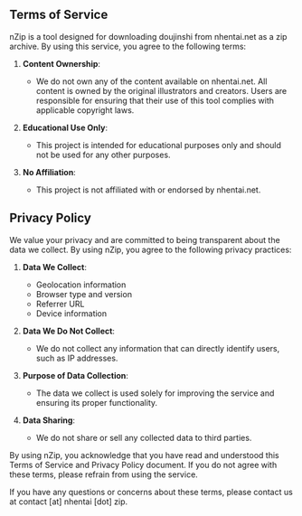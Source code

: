 ## Terms of Service

nZip is a tool designed for downloading doujinshi from nhentai.net as a zip archive. By using this service, you agree to the following terms:

1. **Content Ownership**:
   - We do not own any of the content available on nhentai.net. All content is owned by the original illustrators and creators. Users are responsible for ensuring that their use of this tool complies with applicable copyright laws.

2. **Educational Use Only**:
   - This project is intended for educational purposes only and should not be used for any other purposes.

3. **No Affiliation**:
   - This project is not affiliated with or endorsed by nhentai.net.

## Privacy Policy

We value your privacy and are committed to being transparent about the data we collect. By using nZip, you agree to the following privacy practices:

1. **Data We Collect**:
   - Geolocation information
   - Browser type and version
   - Referrer URL
   - Device information

2. **Data We Do Not Collect**:
   - We do not collect any information that can directly identify users, such as IP addresses.

3. **Purpose of Data Collection**:
   - The data we collect is used solely for improving the service and ensuring its proper functionality.

4. **Data Sharing**:
   - We do not share or sell any collected data to third parties.

By using nZip, you acknowledge that you have read and understood this Terms of Service and Privacy Policy document. If you do not agree with these terms, please refrain from using the service.

If you have any questions or concerns about these terms, please contact us at contact [at] nhentai [dot] zip.
